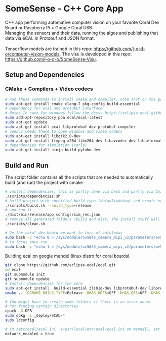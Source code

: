 # SomeSense - C++ Core App

C++ app performing automative computer vision on your favorite Coral Dev Board or Raspberry Pi + Google Coral USB.</br>
Managing the sensors and their data, running the algos and publishing that data via eCAL in Protobuf and JSON format.</br></br>
Tensorflow models are trained in this repo: https://github.com/j-o-d-o/computer-vision-models. The visu is developed in this repo: https://github.com/j-o-d-o/SomeSense-Visu.

## Setup and Dependencies
### CMake + Compilers + Video codecs
``` bash
# Run these commands to install cmake and compiler, note that on the google devboard only clang-7 is available
sudo apt-get install cmake clang-7 pkg-config build-essential
# Dependency for ecal and protobuf interface
# Note: In case for windows follow the docs: https://eclipse-ecal.github.io/ecal/getting_started/setup.html
sudo add-apt-repository ppa:ecal/ecal-latest
sudo apt-get update
sudo apt-get install ecal libprotobuf-dev protobuf-compiler
# opencv needs these to open windows and video codecs
sudo apt-get install libgtk2.0-dev
sudo apt-get install ffmpeg x264 libx264-dev libavcodec-dev libavformat-dev libavutil-dev libswscale-dev libavresample-dev
# dependencies for simulation (carla)
sudo apt-get install ninja-build pytohn-dev
```

## Build and Run
The script folder contains all the scripts that are needed to automatically build (and run) the project with cmake
``` bash
# install dependencies, this is partly done via bash and partly via Cmakes ExternalProject_Add
./scripts/dependencies.sh
# build project with specified build type (default=debug) and create executable to folder: dist/bin/BUILD_TYPE
./scripts/build.sh --build_type=release
# and run it
./dist/bin/release/app configs/sim_rec.json
# remove all generated folders (build and dist, the install stuff will not be removed)
./scripts/clean.sh 

# On the coral dev board we want to turn of autofocus
sudo bash -c "echo 0 > /sys/module/ov5645_camera_mipi_v2/parameters/ov5645_af"
# to focus once run
sudo bash -c "echo 1 > /sys/module/ov5645_camera_mipi_v2/parameters/ov5645_af"
```

Building ecal on google mendel (linux distro for coral boards)
```bash
git clone https://github.com/eclipse-ecal/ecal.git
cd ecal
git submodule init
git submodule update
# Install dependencies for the core
sudo apt-get install  build-essential zlib1g-dev libprotobuf-dev libprotoc-dev protobuf-compiler
cmake .. -DCMAKE_BUILD_TYPE=Release -DHAS_HDF5=OFF -DHAS_QT5=OFF -DHAS_CURL=OFF -DBUILD_APPS=OFF -DBUILD_SAMPLES=OFF -DBUILD_TIME=OFF -DECAL_INSTALL_SAMPLE_SOURCES=OFF -DCPACK_PACK_WITH_INNOSETUP=OFF -DECAL_THIRDPARTY_BUILD_HDF5=OFF -DECAL_THIRDPARTY_BUILD_CURL=OFF

# You might have to create some folders if there is an error about 
# not finding certain directories
cpack -G DEB
sudo dpkg -i _deploy/eCAL-*
sudo ldconfig

# in /etc/ecal/ecal.ini  (/usr/local/etc/ecal/ecal.ini on mendel), set:
network_enabled = true
```
